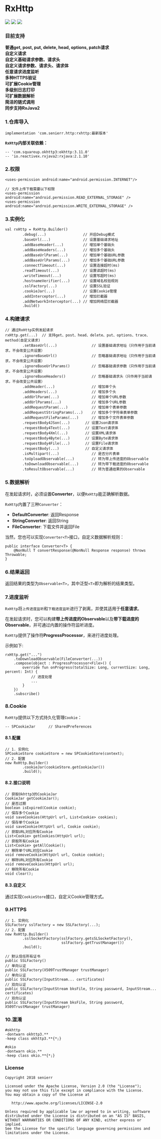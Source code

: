 # RxHttp

[![](https://img.shields.io/badge/release-v1.0.0-blue.svg)](https://github.com/senierr/RxHttp)
[![](https://img.shields.io/badge/build-passing-brightgreen.svg)](https://github.com/senierr/RxHttp)
[![](https://img.shields.io/badge/license-Apache%202.0-blue.svg)](https://www.apache.org/licenses/LICENSE-2.0)

### 目前支持

**普通get, post, put, delete, head, options, patch请求**  
**自定义请求**  
**自定义基础请求参数、请求头**  
**自定义请求参数、请求头、请求体**  
**任意请求进度监听**  
**多种HTTPS验证**  
**可扩展Cookie管理**  
**多级别日志打印**  
**可扩展数据解析**  
**简洁的链式调用**  
**同步支持RxJava2**  

### 1.仓库导入

```
implementation 'com.senierr.http:rxhttp:最新版本'
```

**`RxHttp`内部关联依赖：**

```
-- 'com.squareup.okhttp3:okhttp:3.11.0'
-- 'io.reactivex.rxjava2:rxjava:2.1.10'
```

### 2.权限

```
<uses-permission android:name="android.permission.INTERNET"/>

// 文件上传下载需要以下权限
<uses-permission android:name="android.permission.READ_EXTERNAL_STORAGE" />
<uses-permission android:name="android.permission.WRITE_EXTERNAL_STORAGE" />
```

### 3.实例化

```
val rxHttp = RxHttp.Builder()
        .debug(...)                 // 开启Debug模式
        .baseUrl(...)               // 设置基础请求地址
        .addBaseHeader(...)         // 增加单个基础头
        .addBaseHeaders(...)        // 增加多个基础头
        .addBaseUrlParam(...)       // 增加单个基础URL参数
        .addBaseUrlParams(...)      // 增加多个基础URL参数
        .connectTimeout(...)        // 设置连接超时(ms)
        .readTimeout(...)           // 设置读超时(ms)
        .writeTimeout(...)          // 设置写超时(ms)
        .hostnameVerifier(...)      // 设置域名校验规则
        .sslFactory(...)            // 设置SSL验证
        .cookieJar(...)             // 设置Cookie管理
        .addInterceptor(...)        // 增加拦截器
        .addNetworkInterceptor(...) // 增加网络层拦截器
        .build()
```

### 4.构建请求

```
// 通过RxHttp实例发起请求
rxHttp.get(...)  // 支持get、post、head、delete、put、options、trace、method(自定义请求)
        .setBaseUrl(...)                // 设置基础请求地址（只作用于当前请求，不会改变公共设置）
        .ignoreBaseUrl()                // 忽略基础请求地址（只作用于当前请求，不会改变公共设置）
        .ignoreBaseUrlParams()          // 忽略基础请求参数（只作用于当前请求，不会改变公共设置）
        .ignoreBaseHeaders()            // 忽略基础请求头（只作用于当前请求，不会改变公共设置）
        .addHeader(...)                 // 增加单个头
        .addHeaders(...)                // 增加多个头
        .addUrlParam(...)               // 增加单个URL参数
        .addUrlParams(...)              // 增加多个URL参数
        .addRequestParam(...)           // 增加单个表单参数
        .addRequestStringParams(...)    // 增加多个字符串表单参数
        .addRequestFileParams(...)      // 增加多个文件表单参数
        .requestBody4JSon(...)       // 设置Json请求体
        .requestBody4Text(...)       // 设置Text请求体
        .requestBody4Xml(...)        // 设置XML请求体
        .requestBody4Byte(...)       // 设置Byte请求体
        .requestBody4File(...)       // 设置File请求体
        .requestBody(...)            // 自定义请求体
        .isMultipart(...)               // 是否分片表单
        .toUploadObservable(...)        // 转为带上传进度的Observable
        .toDownloadObservable(...)      // 转为带下载进度的Observable
        .toResultObservable(...)        // 转为普通结果的Observable
```

### 5.数据解析

在发起请求时，必须设置**Converter**，以便``RxHttp``能正确解析数据。

``RxHttp``内置了三种``Converter``：
* **DefaultConverter**: 返回Response
* **StringConverter**: 返回String
* **FileConverter**: 下载文件并返回File

当然，您也可以实现``Converter<T>``接口，自定义数据解析规则：
```
public interface Converter<T> {
    @NonNull T convertResponse(@NonNull Response response) throws Throwable;
}
```

### 6.结果返回

返回结果的类型为``Observable<T>``，其中泛型``<T>``即为解析的结果类型。

### 7.进度监听

``RxHttp``将``上传进度监听``和``下载进度监听``进行了剥离，并使其适用于**任意请求**。

在发起请求时，您可以构建**带上传进度的Observable**以及**带下载进度的Observable**，并可通过内置的操作符监听进度。

``RxHttp``提供了操作符**ProgressProcessor**，来进行进度处理。

示例如下:
```
rxHttp.get("...")
    .toDownloadObservable(FileConverter(...))
    .compose(object : ProgressProcessor<File>() {
        override fun onProgress(totalSize: Long, currentSize: Long, percent: Int) {
            // 进度处理
            ...
        }
    })
    .subscribe()
```

### 8.Cookie

``RxHttp``提供以下方式持久化管理``Cookie``：
```
-- SPCookieJar      // SharedPreferences
```

#### 8.1.配置

```
// 1. 实例化
SPCookieStore cookieStore = new SPCookieStore(context);
// 2. 配置
new RxHttp.Builder()
        .cookieJar(cookieStore.getCookieJar())
        .build();
```

#### 8.2.接口说明
```
// 获取Okhttp3的CookieJar
CookieJar getCookieJar();
// 是否过期
boolean isExpired(Cookie cookie);
// 保存多个Cookie
void saveCookies(HttpUrl url, List<Cookie> cookies);
// 保存单个Cookie
void saveCookie(HttpUrl url, Cookie cookie);
// 获取URL对应所有Cookie
List<Cookie> getCookies(HttpUrl url);
// 获取所有Cookie
List<Cookie> getAllCookie();
// 移除单个URL对应Cookie
void removeCookie(HttpUrl url, Cookie cookie);
// 移除URL对应所有Cookie
void removeCookies(HttpUrl url);
// 移除所有Cookie
void clear();
```

#### 8.3.自定义

通过实现``CookieStore``接口，自定义Cookie管理方式。

### 9.HTTPS

```
// 1. 实例化
SSLFactory sslFactory = new SSLFactory(...);
// 2. 配置
new RxHttp.Builder()
        .sslSocketFactory(sslFactory.getsSLSocketFactory(),
                          sslFactory.getTrustManager())
        .build();

// 默认信任所有证书
public SSLFactory()
// 单向认证
public SSLFactory(X509TrustManager trustManager)
// 单向认证
public SSLFactory(InputStream... certificates)
// 双向认证
public SSLFactory(InputStream bksFile, String password, InputStream... certificates)
// 双向认证
public SSLFactory(InputStream bksFile, String password, X509TrustManager trustManager)
```

### 10.混淆

```
#okhttp
-dontwarn okhttp3.**
-keep class okhttp3.**{*;}

#okio
-dontwarn okio.**
-keep class okio.**{*;}
```

### License

```
Copyright 2018 senierr

Licensed under the Apache License, Version 2.0 (the "License");
you may not use this file except in compliance with the License.
You may obtain a copy of the License at

   http://www.apache.org/licenses/LICENSE-2.0

Unless required by applicable law or agreed to in writing, software
distributed under the License is distributed on an "AS IS" BASIS,
WITHOUT WARRANTIES OR CONDITIONS OF ANY KIND, either express or implied.
See the License for the specific language governing permissions and
limitations under the License.
```